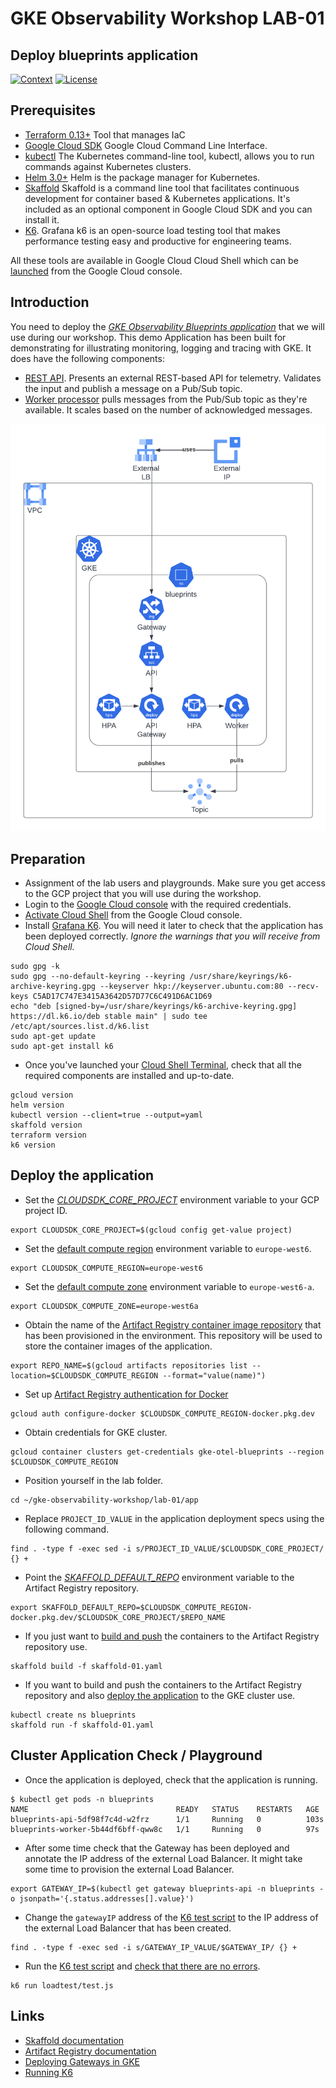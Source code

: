 # GKE Observability Workshop LAB-01

## Deploy blueprints application

[![Context](https://img.shields.io/badge/GKE%20Observability%20Workshop-01-blue.svg)](#)
[![License](https://img.shields.io/badge/License-Apache%202.0-blue.svg)](https://opensource.org/licenses/Apache-2.0)

## Prerequisites

* [Terraform 0.13+](https://developer.hashicorp.com/terraform/downloads) Tool that manages IaC 
* [Google Cloud SDK](https://cloud.google.com/sdk/docs/install) Google Cloud Command Line Interface.
* [kubectl](https://kubernetes.io/docs/tasks/tools/install-kubectl-linux/) The Kubernetes command-line tool, kubectl, allows you to run commands against Kubernetes clusters.
* [Helm 3.0+](https://helm.sh/docs/) Helm is the package manager for Kubernetes.
* [Skaffold](https://skaffold.dev/) Skaffold is a command line tool that facilitates continuous development for container based & Kubernetes applications. It's included as an optional component in Google Cloud SDK and you can install it.
* [K6](https://k6.io/docs/). Grafana k6 is an open-source load testing tool that makes performance testing easy and productive for engineering teams. 

All these tools are available in Google Cloud Cloud Shell which can be [launched](https://cloud.google.com/shell/docs/launching-cloud-shell) from the Google Cloud console.

## Introduction
You need to deploy the [*GKE Observability Blueprints application*](./app/) that we will use during our workshop. This demo Application has been built for demonstrating for illustrating monitoring, logging and tracing with GKE. It does have the following components:

* [REST API](./app/api). Presents an external REST-based API for telemetry. Validates the input and publish a message on a Pub/Sub topic.
* [Worker processor](./app/worker) pulls messages from the Pub/Sub topic as they're available. It scales based on the number of acknowledged messages.

![Demo App](../assets/demo-app.png)

## Preparation

* Assignment of the lab users and playgrounds. Make sure you get access to the GCP project that you will use during the workshop.
* Login to the [Google Cloud console](https://console.cloud.google.com) with the required credentials.
* [Activate Cloud Shell](https://cloud.google.com/shell/docs/launching-cloud-shell) from the Google Cloud console.
* Install [Grafana K6](https://k6.io/docs/get-started/installation/#debian-ubuntu). You will need it later to check that the application has been deployed correctly. *Ignore the warnings that you will receive from Cloud Shell.*
```
sudo gpg -k
sudo gpg --no-default-keyring --keyring /usr/share/keyrings/k6-archive-keyring.gpg --keyserver hkp://keyserver.ubuntu.com:80 --recv-keys C5AD17C747E3415A3642D57D77C6C491D6AC1D69
echo "deb [signed-by=/usr/share/keyrings/k6-archive-keyring.gpg] https://dl.k6.io/deb stable main" | sudo tee /etc/apt/sources.list.d/k6.list
sudo apt-get update
sudo apt-get install k6
```
* Once you've launched your [Cloud Shell Terminal](https://cloud.google.com/shell/docs/use-cloud-shell-terminal), check that all the required components are installed and up-to-date.
```
gcloud version
helm version
kubectl version --client=true --output=yaml
skaffold version
terraform version
k6 version
```

## Deploy the application

* Set the [*CLOUDSDK_CORE_PROJECT*](https://cloud.google.com/compute/docs/gcloud-compute#default_project) environment variable to your GCP project ID.
```
export CLOUDSDK_CORE_PROJECT=$(gcloud config get-value project)
```

* Set the [default compute region](https://cloud.google.com/compute/docs/gcloud-compute#set-default-region-zone-environment-variables) environment variable to `europe-west6`.
```
export CLOUDSDK_COMPUTE_REGION=europe-west6
```

* Set the [default compute zone](https://cloud.google.com/compute/docs/gcloud-compute#set-default-region-zone-environment-variables) environment variable to `europe-west6-a`.
```
export CLOUDSDK_COMPUTE_ZONE=europe-west6a
```

* Obtain the name of the [Artifact Registry container image repository](https://cloud.google.com/sdk/gcloud/reference/artifacts/repositories/list) that has been provisioned in the environment. This repository will be used to store the container images of the application.

```
export REPO_NAME=$(gcloud artifacts repositories list --location=$CLOUDSDK_COMPUTE_REGION --format="value(name)")
```

* Set up [Artifact Registry authentication for Docker](https://cloud.google.com/artifact-registry/docs/docker/authentication#gcloud-helper)
```
gcloud auth configure-docker $CLOUDSDK_COMPUTE_REGION-docker.pkg.dev
```

* Obtain credentials for GKE cluster.
```
gcloud container clusters get-credentials gke-otel-blueprints --region $CLOUDSDK_COMPUTE_REGION
```

* Position yourself in the lab folder.
```
cd ~/gke-observability-workshop/lab-01/app
```

* Replace `PROJECT_ID_VALUE` in the application deployment specs using the following command.
```
find . -type f -exec sed -i s/PROJECT_ID_VALUE/$CLOUDSDK_CORE_PROJECT/ {} +
```

* Point the [*SKAFFOLD_DEFAULT_REPO*](https://skaffold.dev/docs/environment/image-registries/#:~:text=default%2Drepo%20%3Cmyrepo%3E-,SKAFFOLD_DEFAULT_REPO,-environment%20variable) environment variable to the Artifact Registry repository.
```
export SKAFFOLD_DEFAULT_REPO=$CLOUDSDK_COMPUTE_REGION-docker.pkg.dev/$CLOUDSDK_CORE_PROJECT/$REPO_NAME
```

* If you just want to [build and push](https://skaffold.dev/docs/builders/builder-types/docker/) the containers to the Artifact Registry repository use.
```
skaffold build -f skaffold-01.yaml
```

* If you want to build and push the containers to the Artifact Registry repository and also [deploy the application](https://skaffold.dev/docs/deployers/kubectl/) to the GKE cluster use.
```
kubectl create ns blueprints
skaffold run -f skaffold-01.yaml
```

## Cluster Application Check / Playground

* Once the application is deployed, check that the application is running.
```shell
$ kubectl get pods -n blueprints
NAME                                 READY   STATUS    RESTARTS   AGE
blueprints-api-5df98f7c4d-w2frz      1/1     Running   0          103s
blueprints-worker-5b44df6bff-qww8c   1/1     Running   0          97s
```

* After some time check that the Gateway has been deployed and annotate the IP address of the external Load Balancer. It might take some time to provision the external Load Balancer.
```
export GATEWAY_IP=$(kubectl get gateway blueprints-api -n blueprints -o jsonpath='{.status.addresses[].value}')
```

* Change the `gatewayIP` address of the [K6 test script](./app/loadtest/test.js) to the IP address of the external Load Balancer that has been created.
```
find . -type f -exec sed -i s/GATEWAY_IP_VALUE/$GATEWAY_IP/ {} +
```
* Run the [K6 test script](./app/loadtest/test.js) and [check that there are no errors](https://k6.io/docs/get-started/results-output/).
```
k6 run loadtest/test.js
```

## Links
- [Skaffold documentation](https://skaffold.dev/docs)
- [Artifact Registry documentation](https://cloud.google.com/artifact-registry/docs/docker/store-docker-container-images)
- [Deploying Gateways in GKE](https://cloud.google.com/kubernetes-engine/docs/how-to/deploying-gateways)
- [Running K6](https://k6.io/docs/get-started/running-k6/)
